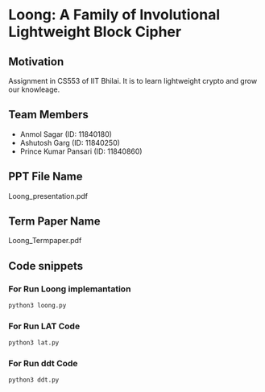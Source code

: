 # Loong: A Family of Involutional Lightweight Block Cipher

## Motivation
Assignment in CS553 of IIT Bhilai. It is to learn lightweight crypto and grow our knowleage.

## Team Members
- Anmol Sagar (ID: 11840180)
- Ashutosh Garg (ID: 11840250)
- Prince Kumar Pansari (ID: 11840860)

## PPT File Name
Loong_presentation.pdf

## Term Paper Name
Loong_Termpaper.pdf

## Code snippets
### For Run Loong implemantation
```sh
python3 loong.py 
```
### For Run LAT Code
```sh
python3 lat.py 
```
### For Run ddt Code
```sh
python3 ddt.py 
```

